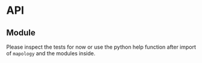 # API

## Module

Please inspect the tests for now or use the python help function after import of `mapology` and the modules inside.
